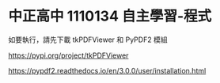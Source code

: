 # 中正高中 1110134 自主學習-程式
如要執行，請先下載 tkPDFViewer 和 PyPDF2 模組


https://pypi.org/project/tkPDFViewer


https://pypdf2.readthedocs.io/en/3.0.0/user/installation.html
